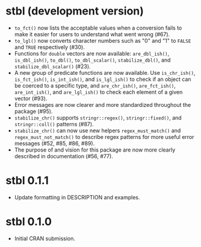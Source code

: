 # stbl (development version)

* `to_fct()` now lists the acceptable values when a conversion fails to make it easier for users to understand what went wrong (#67).
* `to_lgl()` now converts character numbers such as "0" and "1" to `FALSE` and `TRUE` respectively (#30).
* Functions for `double` vectors are now available: `are_dbl_ish()`, `is_dbl_ish()`, `to_dbl()`,  `to_dbl_scalar()`,  `stabilize_dbl()`, and `stabilize_dbl_scalar()` (#23).
* A new group of predicate functions are now available. Use `is_chr_ish()`, `is_fct_ish()`, `is_int_ish()`, and `is_lgl_ish()` to check if an object can be coerced to a specific type, and `are_chr_ish()`, `are_fct_ish()`, `are_int_ish()`, and `are_lgl_ish()` to check each element of a given vector (#93).
* Error messages are now clearer and more standardized throughout the package (#95).
* `stabilize_chr()` supports `stringr::regex()`, `stringr::fixed()`, and `stringr::coll()` patterns (#87).
* `stabilize_chr()` can now use new helpers `regex_must_match()` and `regex_must_not_match()` to describe regex patterns for more useful error messages (#52, #85, #86, #89).
* The purpose of and vision for this package are now more clearly described in documentation (#56, #77).

# stbl 0.1.1

* Update formatting in DESCRIPTION and examples.

# stbl 0.1.0

* Initial CRAN submission.
